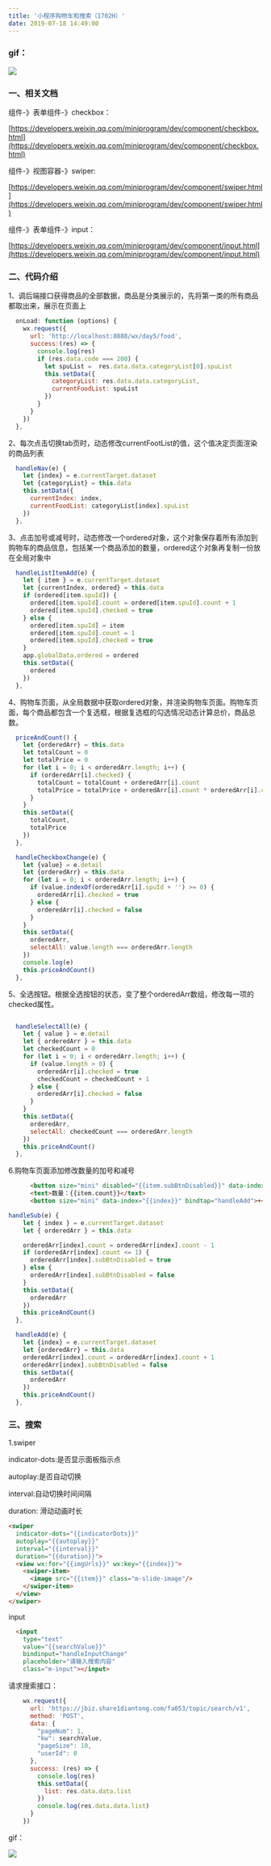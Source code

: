```yaml
---
title: '小程序购物车和搜索（1702H）'
date: 2019-07-18 14:49:00
---   
```

### gif：

![](https://img-blog.csdnimg.cn/2019071913435284.gif)

### 一、相关文档

组件-》表单组件-》checkbox：

[https://developers.weixin.qq.com/miniprogram/dev/component/checkbox.html](https://developers.weixin.qq.com/miniprogram/dev/component/checkbox.html)

组件-》视图容器-》swiper:

[https://developers.weixin.qq.com/miniprogram/dev/component/swiper.html](https://developers.weixin.qq.com/miniprogram/dev/component/swiper.html)

组件-》表单组件-》input：

[https://developers.weixin.qq.com/miniprogram/dev/component/input.html](https://developers.weixin.qq.com/miniprogram/dev/component/input.html)

### 二、代码介绍

1、调后端接口获得商品的全部数据，商品是分类展示的，先将第一类的所有商品都取出来，展示在页面上

```javascript
  onLoad: function (options) {
    wx.request({
      url: 'http://localhost:8888/wx/day5/food',
      success:(res) => {
        console.log(res)
        if (res.data.code === 200) {
          let spuList =  res.data.data.categoryList[0].spuList
          this.setData({
            categoryList: res.data.data.categoryList,
            currentFoodList: spuList
          })
        }
      }
    })
  },
```

2、每次点击切换tab页时，动态修改currentFootList的值，这个值决定页面渲染的商品列表

```javascript
  handleNav(e) {
    let {index} = e.currentTarget.dataset
    let {categoryList} = this.data
    this.setData({
      currentIndex: index,
      currentFoodList: categoryList[index].spuList
    })
  },
```

3、点击加号或减号时，动态修改一个ordered对象，这个对象保存着所有添加到购物车的商品信息，包括某一个商品添加的数量，ordered这个对象再复制一份放在全局对象中

```javascript
  handleListItemAdd(e) {
    let { item } = e.currentTarget.dataset
    let {currentIndex, ordered} = this.data
    if (ordered[item.spuId]) {
      ordered[item.spuId].count = ordered[item.spuId].count + 1
      ordered[item.spuId].checked = true
    } else {
      ordered[item.spuId] = item
      ordered[item.spuId].count = 1
      ordered[item.spuId].checked = true
    }
    app.globalData.ordered = ordered
    this.setData({
      ordered
    })    
  },
```

4、购物车页面，从全局数据中获取ordered对象，并渲染购物车页面。购物车页面，每个商品都包含一个复选框，根据复选框的勾选情况动态计算总价，商品总数。

```javascript
  priceAndCount() {
    let {orderedArr} = this.data
    let totalCount = 0
    let totalPrice = 0
    for (let i = 0; i < orderedArr.length; i++) {
      if (orderedArr[i].checked) {
        totalCount = totalCount + orderedArr[i].count
        totalPrice = totalPrice + orderedArr[i].count * orderedArr[i].currentPrice
      }
    }
    this.setData({
      totalCount,
      totalPrice
    })
  },
```

```javascript
  handleCheckboxChange(e) {
    let {value} = e.detail
    let {orderedArr} = this.data
    for (let i = 0; i < orderedArr.length; i++) {
      if (value.indexOf(orderedArr[i].spuId + '') >= 0) {
        orderedArr[i].checked = true
      } else {
        orderedArr[i].checked = false
      }
    }
    this.setData({
      orderedArr,
      selectAll: value.length === orderedArr.length
    })
    console.log(e)
    this.priceAndCount()
  },
```

5、全选按钮。根据全选按钮的状态，变了整个orderedArr数组，修改每一项的checked属性。

```javascript

  handleSelectAll(e) {
    let { value } = e.detail
    let { orderedArr } = this.data
    let checkedCount = 0
    for (let i = 0; i < orderedArr.length; i++) {
      if (value.length > 0) {
        orderedArr[i].checked = true
        checkedCount = checkedCount + 1
      } else {
        orderedArr[i].checked = false
      }
    }
    this.setData({
      orderedArr,
      selectAll: checkedCount === orderedArr.length
    })    
    this.priceAndCount()
  },
```

6.购物车页面添加修改数量的加号和减号

```html
      <button size="mini" disabled="{{item.subBtnDisabled}}" data-index="{{index}}" bindtap="handleSub">-</button>
      <text>数量：{{item.count}}</text>
      <button size="mini" data-index="{{index}}" bindtap="handleAdd">+</button>
```

```javascript
handleSub(e) {
    let { index } = e.currentTarget.dataset
    let { orderedArr } = this.data

    orderedArr[index].count = orderedArr[index].count - 1
    if (orderedArr[index].count <= 1) {
      orderedArr[index].subBtnDisabled = true
    } else {
      orderedArr[index].subBtnDisabled = false
    }    
    this.setData({
      orderedArr
    })
    this.priceAndCount()
  },

  handleAdd(e) {
    let {index} = e.currentTarget.dataset
    let {orderedArr} = this.data
    orderedArr[index].count = orderedArr[index].count + 1
    orderedArr[index].subBtnDisabled = false
    this.setData({
      orderedArr
    })
    this.priceAndCount()
  },
```

### 三、搜索

1.swiper

indicator-dots:是否显示面板指示点

autoplay:是否自动切换

interval:自动切换时间间隔

duration: 滑动动画时长

```html
<swiper 
  indicator-dots="{{indicatorDots}}"
  autoplay="{{autoplay}}" 
  interval="{{interval}}" 
  duration="{{duration}}">
  <view wx:for="{{imgUrls}}" wx:key="{{index}}">
    <swiper-item>
      <image src="{{item}}" class="m-slide-image"/>
    </swiper-item>
  </view>
</swiper>
```

input

```html
  <input 
    type="text" 
    value="{{searchValue}}" 
    bindinput="handleInputChange" 
    placeholder="请输入搜索内容" 
    class="m-input"></input>
```

请求搜索接口：

```javascript
    wx.request({
      url: 'https://jbiz.share1diantong.com/fa053/topic/search/v1',
      method: 'POST',
      data: {
        "pageNum": 1,
        "kw": searchValue,
        "pageSize": 10,
        "userId": 0
      },
      success: (res) => {
        console.log(res)
        this.setData({
          list: res.data.data.list
        })
        console.log(res.data.data.list)
      }
    })   
```

gif：

![](https://img-blog.csdnimg.cn/20190719101712721.gif)